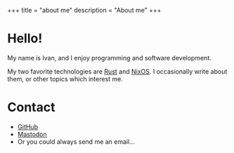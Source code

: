 +++
title = "about me"
description = "About me"
+++

# Hello!

My name is Ivan, and I enjoy programming and software development.

My two favorite technologies are [Rust](https://rust-lang.org) and
[NixOS](https://nixos.org). I occasionally write about them, or other topics
which interest me.

# Contact

* [GitHub](https://github.com/ipetkov)
* <a rel="me" href="https://hachyderm.io/@ivan">Mastodon</a>
* Or you could always send me an email...

